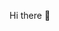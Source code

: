  Hi there 👋

<!--
**hsgeeky/hsgeeky** is a ✨ _special_ ✨ repository because its `README.md` (this file) appears on your GitHub profile.

Here are some ideas to get you started:
[Hakim Singh](https://github.com/hsgeeky)
- 🔭 I’m currently working on : dolfin
- 🌱 I’m currently learning ...
- 👯 I’m looking to collaborate on ...
- 🤔 I’m looking for help with ...
 💬 Ask me about : hakimsingh8439@gmail.com
- 📫 How to reach me: ...
- 😄 Pronouns: ...
- ⚡ Fun fact: ...
>

